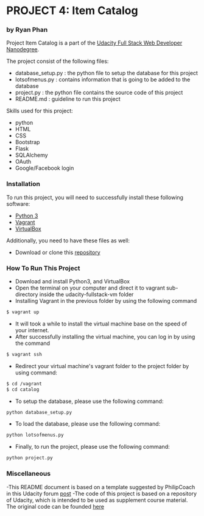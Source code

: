 # PROJECT 4: Item Catalog

### by Ryan Phan

Project Item Catalog is a part of the [Udacity Full Stack Web Developer Nanodegree](https://www.udacity.com/course/full-stack-web-developer-nanodegree--nd004).

The project consist of the following files:
  - database_setup.py : the python file to setup the database for this project
  - lotsofmenus.py : contains information that is going to be added to the database
  - project.py : the python file contains the source code of this project
  - README.md : guideline to run this project

Skills used for this project:
  - python
  - HTML
  - CSS
  - Bootstrap
  - Flask
  - SQLAlchemy
  - OAuth
  - Google/Facebook login

### Installation

To run this project, you will need to successfully install these following software:
  - [Python 3](https://www.python.org/downloads/)
  - [Vagrant](https://www.vagrantup.com/)
  - [VirtualBox](https://www.virtualbox.org/)

Additionally, you need to have these files as well:
  - Download or clone this [repository](https://github.com/udacity/fullstack-nanodegree-vm)

### How To Run This Project

  - Download and install Python3, and VirtualBox
  - Open the terminal on your computer and direct it to vagrant sub-directory inside the udacity-fullstack-vm folder
  - Installing Vagrant in the previous folder by using the following command
  ```sh
  $ vagrant up
  ```
  - It will took a while to install the virtual machine base on the speed of your internet.
  - After successfully installing the virtual machine, you can log in by using the command
  ```sh
  $ vagrant ssh
  ```
  - Redirect your virtual machine's vagrant folder to the project folder by using command:
  ```sh
  $ cd /vagrant
  $ cd catalog
  ```
  - To setup the database, please use the following command:
  ```sh
  python database_setup.py
  ```
  - To load the database, please use the following command:
  ```sh
  python lotsofmenus.py
  ```
  - Finally, to run the project, please use the following command:
  ```sh
  python project.py
  ```

### Miscellaneous
-This README document is based on a template suggested by PhilipCoach in this Udacity forum [post](https://discussions.udacity.com/t/readme-files-in-project-1/23524/2)
-The code of this project is based on a repository of Udacity, which is intended to be used as supplement course material. The original code can be founded [here](https://github.com/udacity/ud330)

